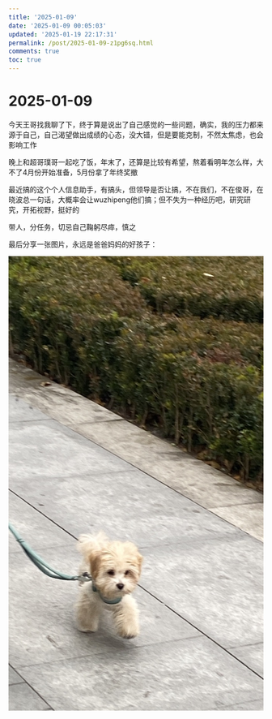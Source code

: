```yaml
---
title: '2025-01-09'
date: '2025-01-09 00:05:03'
updated: '2025-01-19 22:17:31'
permalink: /post/2025-01-09-z1pg6sq.html
comments: true
toc: true
---
```


# 2025-01-09

今天王哥找我聊了下，终于算是说出了自己感觉的一些问题，确实，我的压力都来源于自己，自己渴望做出成绩的心态，没大错，但是要能克制，不然太焦虑，也会影响工作

晚上和超哥璞哥一起吃了饭，年末了，还算是比较有希望，熬着看明年怎么样，大不了4月份开始准备，5月份拿了年终奖撤

最近搞的这个个人信息助手，有搞头，但领导是否让搞，不在我们，不在俊哥，在晓波总一句话，大概率会让wuzhipeng他们搞；但不失为一种经历吧，研究研究，开拓视野，挺好的

带人，分任务，切忌自己鞠躬尽瘁，慎之

最后分享一张图片，永远是爸爸妈妈的好孩子：

![4DB090B8-2F99-4408-8094-A7EF2FAE6649_1_105_c](https://raw.githubusercontent.com/zjuzhfbloodz/bloodzSpace/main/source/images/4DB090B8-2F99-4408-8094-A7EF2FAE6649_1_105_c-20250119234859-hj3uznk.jpeg)

‍
